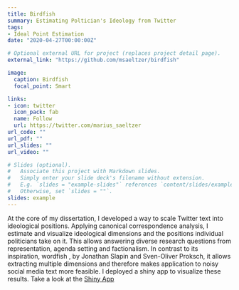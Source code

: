 ```yaml
---
title: Birdfish
summary: Estimating Poltician's Ideology from Twitter
tags:
- Ideal Point Estimation
date: "2020-04-27T00:00:00Z"

# Optional external URL for project (replaces project detail page).
external_link: "https://github.com/msaeltzer/birdfish"

image:
  caption: Birdfish
  focal_point: Smart

links:
- icon: twitter
  icon_pack: fab
  name: Follow
  url: https://twitter.com/marius_saeltzer
url_code: ""
url_pdf: ""
url_slides: ""
url_video: ""

# Slides (optional).
#   Associate this project with Markdown slides.
#   Simply enter your slide deck's filename without extension.
#   E.g. `slides = "example-slides"` references `content/slides/example-slides.md`.
#   Otherwise, set `slides = ""`.
slides: example
---
```


At the core of my dissertation, I developed a way to scale Twitter text into ideological positions. Applying canonical correspondence analysis, I estimate and visualize ideological dimensions and the positions individual politicians take on it. This allows answering diverse research questions from representation, agenda setting and factionalism. In contrast to its inspiration, wordfish , by Jonathan Slapin and Sven-Oliver Proksch, it allows extracting multiple dimensions and therefore makes application to noisy social media text more feasible. I deployed a shiny app to visualize these results.
Take a look at the [Shiny App](https://msaeltzer.shinyapps.io/birdfish/)
